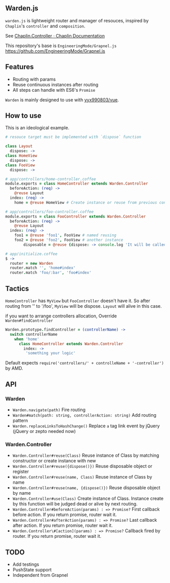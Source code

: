 ## Warden.js

`warden.js` is lightweight router and manager of resouces, inspired by `Chaplin`'s `controller` and `composition`.

See [Chaplin.Controller · Chaplin Documentation](http://chaplinjs.org/chaplin/chaplin.controller.html "Chaplin.Controller · Chaplin Documentation")

This repository's base is `EngineeringMode/Grapnel.js` https://github.com/EngineeringMode/Grapnel.js

## Features

- Routing with params
- Reuse continuous instances after routing
- All steps can handle with ES6's `Promise`

`Warden` is mainly designed to use with [yyx990803/vue](https://github.com/yyx990803/vue "yyx990803/vue").

## How to use

This is an ideological example.

```coffeescript
# resouce target must be implemented with `dispose` function

class Layout
  dispose: ->
class HomeView
  dispose: ->
class FooView
  dispose: ->

# app/controllers/home-controller.coffee
module.exports = class HomeController extends Warden.Controller
  beforeAction: (req) ->
    @reuse Layout
  index: (req) ->
    home = @reuse HomeView # Create instance or reuse from previous controller

# app/controllers/foo-controller.coffee
module.exports = class FooController extends Warden.Controller
  beforeAction: (req) ->
    @reuse Layout
  index: (req) ->
    foo1 = @reuse 'foo1', FooView # named reusing
    foo2 = @reuse 'foo2', FooView # another instance
		disposable = @reuse {dispose: -> console.log 'It will be called by routing'}

# app/initialize.coffee
$ ->
  router = new Warden
  router.match '', 'home#index'
  router.match 'foo/:bar', 'foo#index'
```

## Tactics

`HomeController` has `MyView` but `FooController` doesn't have it. So after routing from '' to '/foo', `MyView` will be dispose. `Layout` will alive in this case.

if you want to arrange controllers allocation, Override `Warden#findController`

```coffeescript
Warden.prototype.findController = (controllerName) ->
  switch controllerName
    when 'home'
      class HomeController extends Warden.Controller
        index: ->
         'something your logic'
```

Default expects `require('controllers/' + controlleName + '-controller')` by AMD.

## API

### Warden

- `Warden.navigate(path)` Fire routing
- `Warden#match(path: string, controllerAction: string)` Add routing pattern
- `Warden.replaceLinksToHashChange()` Replace `a` tag link event by jQuery (jQuery or zepto needed now)

### Warden.Controller

- `Warden.Controller#reuse(Class)` Reuse instance of Class by matching constructor or create instance with new
- `Warden.Controller#reuse({dispose()})` Reuse disposable object or register
- `Warden.Controller#reuse(name, Class)` Reuse instance of Class by name
- `Warden.Controller#reuse(name, {dispose()})` Reuse disposable object by name
- `Warden.Controller#use(Class)` Create instance of Class. Instance create by this function will be judged dead or alive by next routing.
- `Warden.Controller#beforeAction(params) : => Promise?` First callback before action. If you return promise, router wait it.
- `Warden.Controller#afterAction(params) : => Promise?` Last callback after action. If you return promise, router wait it.
- `Warden.Controller\#[action](params) : => Promise?` Callback fired by router. If you return promise, router wait it.

## TODO

- Add testings
- PushState support
- Independent from Grapnel
